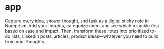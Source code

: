 # app
Capture every idea, shower thought, and task as a digital sticky note in Noteprism. Add your insights, categorize them, and see which to tackle first based on ease and impact. Then, transform these notes into prioritized to-do lists, LinkedIn posts, articles, product ideas—whatever you need to build from your thoughts.
